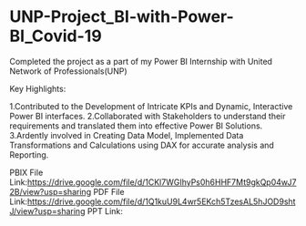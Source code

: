 # UNP-Project_BI-with-Power-BI_Covid-19

Completed the project as a part of my Power BI Internship with United Network of Professionals(UNP)

Key Highlights:

1.Contributed to the Development of Intricate KPIs and Dynamic, Interactive Power BI interfaces.
2.Collaborated with Stakeholders to understand their requirements and translated them into effective Power BI Solutions.
3.Ardently involved in Creating Data Model, Implemented Data Transformations and Calculations using DAX for accurate analysis and Reporting.

PBIX File Link:https://drive.google.com/file/d/1CKl7WGIhyPs0h6HHF7Mt9gkQp04wJ72B/view?usp=sharing
PDF File Link:https://drive.google.com/file/d/1Q1kuU9L4wr5EKch5TzesAL5hJOD9shtJ/view?usp=sharing
PPT Link:
